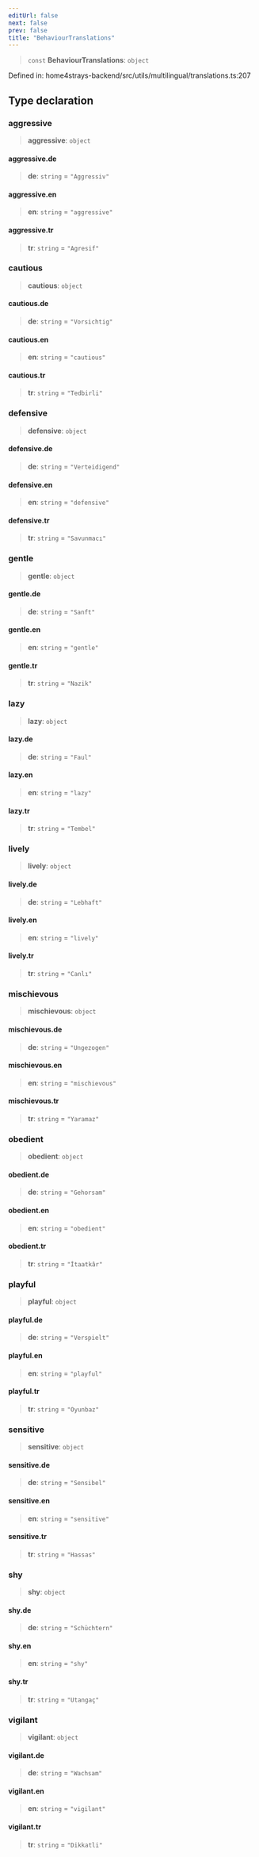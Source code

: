 ```yaml
---
editUrl: false
next: false
prev: false
title: "BehaviourTranslations"
---
```


> `const` **BehaviourTranslations**: `object`

Defined in: home4strays-backend/src/utils/multilingual/translations.ts:207

## Type declaration

### aggressive

> **aggressive**: `object`

#### aggressive.de

> **de**: `string` = `"Aggressiv"`

#### aggressive.en

> **en**: `string` = `"aggressive"`

#### aggressive.tr

> **tr**: `string` = `"Agresif"`

### cautious

> **cautious**: `object`

#### cautious.de

> **de**: `string` = `"Vorsichtig"`

#### cautious.en

> **en**: `string` = `"cautious"`

#### cautious.tr

> **tr**: `string` = `"Tedbirli"`

### defensive

> **defensive**: `object`

#### defensive.de

> **de**: `string` = `"Verteidigend"`

#### defensive.en

> **en**: `string` = `"defensive"`

#### defensive.tr

> **tr**: `string` = `"Savunmacı"`

### gentle

> **gentle**: `object`

#### gentle.de

> **de**: `string` = `"Sanft"`

#### gentle.en

> **en**: `string` = `"gentle"`

#### gentle.tr

> **tr**: `string` = `"Nazik"`

### lazy

> **lazy**: `object`

#### lazy.de

> **de**: `string` = `"Faul"`

#### lazy.en

> **en**: `string` = `"lazy"`

#### lazy.tr

> **tr**: `string` = `"Tembel"`

### lively

> **lively**: `object`

#### lively.de

> **de**: `string` = `"Lebhaft"`

#### lively.en

> **en**: `string` = `"lively"`

#### lively.tr

> **tr**: `string` = `"Canlı"`

### mischievous

> **mischievous**: `object`

#### mischievous.de

> **de**: `string` = `"Ungezogen"`

#### mischievous.en

> **en**: `string` = `"mischievous"`

#### mischievous.tr

> **tr**: `string` = `"Yaramaz"`

### obedient

> **obedient**: `object`

#### obedient.de

> **de**: `string` = `"Gehorsam"`

#### obedient.en

> **en**: `string` = `"obedient"`

#### obedient.tr

> **tr**: `string` = `"İtaatkâr"`

### playful

> **playful**: `object`

#### playful.de

> **de**: `string` = `"Verspielt"`

#### playful.en

> **en**: `string` = `"playful"`

#### playful.tr

> **tr**: `string` = `"Oyunbaz"`

### sensitive

> **sensitive**: `object`

#### sensitive.de

> **de**: `string` = `"Sensibel"`

#### sensitive.en

> **en**: `string` = `"sensitive"`

#### sensitive.tr

> **tr**: `string` = `"Hassas"`

### shy

> **shy**: `object`

#### shy.de

> **de**: `string` = `"Schüchtern"`

#### shy.en

> **en**: `string` = `"shy"`

#### shy.tr

> **tr**: `string` = `"Utangaç"`

### vigilant

> **vigilant**: `object`

#### vigilant.de

> **de**: `string` = `"Wachsam"`

#### vigilant.en

> **en**: `string` = `"vigilant"`

#### vigilant.tr

> **tr**: `string` = `"Dikkatli"`
